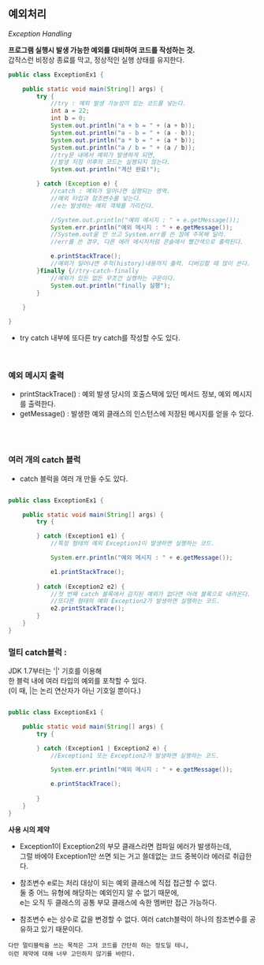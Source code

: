 


## 예외처리
*Exception Handling*  

**프로그램 실행시 발생 가능한 예외를 대비하여 코드를 작성하는 것.**  
갑작스런 비정상 종료를 막고, 정상적인 실행 상태를 유지한다.

```java
public class ExceptionEx1 {

	public static void main(String[] args) {
		try {
            //try : 예외 발생 가능성이 있는 코드를 넣는다.
			int a = 22;
			int b = 0;
			System.out.println("a + b = " + (a + b));
			System.out.println("a - b = " + (a - b));
			System.out.println("a * b = " + (a * b));
			System.out.println("a / b = " + (a / b));
			//try문 내에서 예외가 발생하게 되면, 
			//발생 지점 이후의 코드는 실행되지 않는다.
			System.out.println("계산 완료!");

		} catch (Exception e) {
            //catch : 예외가 일어나면 실행되는 영역. 
			//예외 타입과 참조변수를 넣는다.
            //e는 발생하는 예외 객체를 가리킨다.

			//System.out.println("예외 메시지 : " + e.getMessage());
			System.err.println("예외 메시지 : " + e.getMessage());
			//System.out을 안 쓰고 System.err를 쓴 점에 주목해 달라.
            //err를 쓴 경우, 다른 에러 메시지처럼 콘솔에서 빨간색으로 출력된다.

            e.printStackTrace(); 
			//예외가 일어나면 추적(history)내용까지 출력. 디버깅할 때 많이 쓴다.
		}finally {//try-catch-finally
			//예외가 있든 없든 무조건 실행하는 구문이다.
			System.out.println("finally 실행");
		}
		
	}

}

```

- try catch 내부에 또다른 try catch를 작성할 수도 있다. 
  
&nbsp;  
### 예외 메시지 출력
- printStackTrace() : 예외 발생 당시의 호출스택에 있던 메서드 정보, 예외 메시지를 출력한다.
- getMessage() : 발생한 예외 클래스의 인스턴스에 저장된 메시지를 얻을 수 있다.

&nbsp;  
&nbsp;  
### 여러 개의 catch 블럭
- catch 블럭을 여러 개 만들 수도 있다.


```java

public class ExceptionEx1 {

	public static void main(String[] args) {
		try {

		} catch (Exception1 e1) {
            //특정 형태의 예외 Exception1이 발생하면 실행하는 코드.

			System.err.println("예외 메시지 : " + e.getMessage());

            e1.printStackTrace(); 
			
		} catch (Exception2 e2) {
			//첫 번째 catch 블록에서 감지된 예외가 없다면 아래 블록으로 내려온다.
			//또다른 형태의 예외 Exception2가 발생하면 실행하는 코드.
			e2.printStackTrace(); 
		}
	}
}

```
### 멀티 catch블럭 :   
JDK 1.7부터는 '|' 기호를 이용해   
한 블럭 내에 여러 타입의 예외를 포착할 수 있다.  
(이 때, |는 논리 연산자가 아닌 기호일 뿐이다.)

```java

public class ExceptionEx1 {

	public static void main(String[] args) {
		try {

		} catch (Exception1 | Exception2 e) {
            //Exception1 또는 Exception2가 발생하면 실행하는 코드.

			System.err.println("예외 메시지 : " + e.getMessage());

            e.printStackTrace(); 
			
		} 
	}
}

```
**사용 시의 제약**
- Exception1이 Exception2의 부모 클래스라면 컴파일 에러가 발생하는데,  
그럴 바에야 Exception1만 쓰면 되는 거고 쓸데없는 코드 중복이라 에러로 취급한다.  

- 참조변수 e로는 처리 대상이 되는 예외 클래스에 직접 접근할 수 없다.  
  둘 중 어느 유형에 해당하는 예외인지 알 수 없기 때문에,   
  e는 오직 두 클래스의 공통 부모 클래스에 속한 멤버만 접근 가능하다.

- 참조변수 e는 상수로 값을 변경할 수 없다.
여러 catch블럭이 하나의 참조변수를 공유하고 있기 때문이다.

```
다만 멀티블럭을 쓰는 목적은 그저 코드를 간단히 하는 정도일 테니,
이런 제약에 대해 너무 고민하지 않기를 바란다.
```
